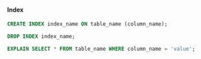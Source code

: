 #### Index

```sql
CREATE INDEX index_name ON table_name (column_name);
```

```sql
DROP INDEX index_name;
```

```sql
EXPLAIN SELECT * FROM table_name WHERE column_name = 'value';
```